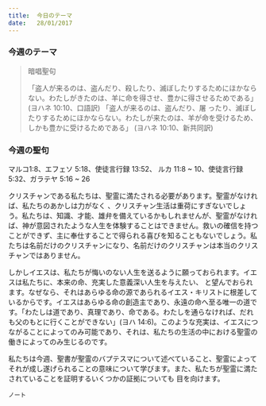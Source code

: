```yaml
---
title:  今日のテーマ
date:   28/01/2017
---
```


### 今週のテーマ

> <p>暗唱聖句</p>
> 「盗人が来るのは、盗んだり、殺したり、滅ぼしたりするためにほかならない。わたしがきたのは、羊に命を得させ、豊かに得させるためである」	(ヨハネ 10:10、口語訳)	
>「盗人が来るのは、盗んだり、屠 ったり、滅ぼしたりするためにほかならない。わたしが来たのは、羊が命を受けるため、しかも豊かに受けるためである」	 (ヨハネ 10:10、新共同訳)

### 今週の聖句

マルコ1:8、エフェソ 5:18、使徒言行録 13:52、	ルカ 11:8 ~ 10、使徒言行録 5:32、ガラテヤ 5:16 ~ 26

 クリスチャンである私たちは、聖霊に満たされる必要があります。聖霊がなければ、私たちのあかしは力がなく 、クリスチャン生活は重荷にすぎないでしょう。私たちは、知識、才能、雄弁を備えているかもしれませんが、聖霊がなければ、神が意図されたような人生を体験することはできません。救いの確信を持つことができず、主に奉仕することで得られる喜びを知ることもないでしょう。私たちは名前だけのクリスチャンになり、名前だけのクリスチャンは本当のクリスチャンではありません。

 しかしイエスは、私たちが悔いのない人生を送るように願っておられます。イエスは私たちに、本来の命、充実した意義深い人生を与えたい、 と望んでおられます。なぜなら、それはあらゆる命の源であられるイエス・キリストに根差しているからです。イエスはあらゆる命の創造主であり、永遠の命へ至る唯一の道です。「わたしは道であり、真理であり、命である。わたしを通らなければ、だれも父のもとに行くことができない」(ヨハ 14:6)。このような充実は、イエスにつながることによってのみ可能であり、それは、私たちの生活の中における聖霊の働きによってのみ生じるのです。

 私たちは今週、聖書が聖霊のバプテスマについて述べていること、聖霊によってそれが成し遂げられることの意味について学びます。また、私たちが聖霊に満たされていることを証明するいくつかの証拠についても 目を向けます。
 
`ノート`
